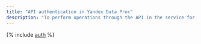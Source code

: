 ```yaml
---
title: "API authentication in Yandex Data Proc"
description: "To perform operations through the API in the service for deploying Apache Hadoop® and Apache Spark ™ clusters - Yandex Data Proc, you need to get an IAM token for a service, federated or Yandex account."
---
```


{% include [auth](../../_includes/authentication.md) %}